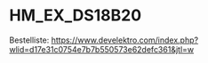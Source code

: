 # HM_EX_DS18B20


Bestelliste:
https://www.develektro.com/index.php?wlid=d17e31c0754e7b7b550573e62defc361&jtl=w
